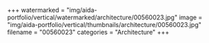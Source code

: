 +++
watermarked = "img/aida-portfolio/vertical/watermarked/architecture/00560023.jpg"
image = "img/aida-portfolio/vertical/thumbnails/architecture/00560023.jpg"
filename = "00560023"
categories = "Architecture"
+++
